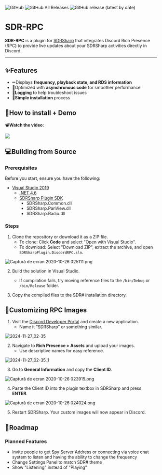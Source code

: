 ![GitHub](https://img.shields.io/github/license/EnderIce2/SDR-RPC)
![GitHub All Releases](https://img.shields.io/github/downloads/EnderIce2/SDR-RPC/total)
![GitHub release (latest by date)](https://img.shields.io/github/v/release/EnderIce2/SDR-RPC)
# SDR-RPC

**SDR-RPC** is a plugin for [SDRSharp](https://airspy.com/download/) that integrates Discord Rich Presence (RPC) to provide live updates about your SDRSharp activities directly in Discord.

---

## ✨Features
- ✏Displays **frequency, playback state, and RDS information**  
- 🔌Optimized with **asynchronous code** for smoother performance  
- 📖**Logging** to help troubleshoot issues  
- 🔨**Simple installation** process 

## 🎁How to install + Demo

📽**Watch the video:**

[![](http://img.youtube.com/vi/OOnt8ytrDc0/0.jpg)](https://youtu.be/OOnt8ytrDc0 "")

## 💻Building from Source

### Prerequisites
Before you start, ensure you have the following:
- [Visual Studio 2019](https://visualstudio.microsoft.com/vs/)
  - [.NET 4.6](https://dotnet.microsoft.com/download/dotnet-framework/thank-you/net46-developer-pack-offline-installer)
  - [SDRSharp Plugin SDK](https://airspy.com/?ddownload=5944)
    - SDRSharp.Common.dll
    - SDRSharp.PanView.dll
    - SDRSharp.Radio.dll

### Steps

1. Clone the repository or download it as a ZIP file.  
   - To clone: Click **Code** and select "Open with Visual Studio".  
   - To download: Select "Download ZIP", extract the archive, and open `SDRSharpPlugin.DiscordRPC.sln`.  

![Captură de ecran 2020-10-26 025111.png](https://raw.githubusercontent.com/EnderIce2/SDR-RPC/master/.github/MEDIA/Captur%C4%83%20de%20ecran%202020-10-26%20025111.png)

2. Build the solution in Visual Studio.  
   - If compilation fails, try moving reference files to the `/bin/Debug` or `/bin/Release` folder.  

3. Copy the compiled files to the SDR# installation directory.

## 👀Customizing RPC Images

1. Visit the [Discord Developer Portal](https://discord.com/developers/applications) and create a new application.  
   - Name it “SDRSharp” or something similar.  

![2024-11-27_02-35](https://github.com/user-attachments/assets/38eb265d-1617-470d-9804-de7cd48323ab)

2. Navigate to **Rich Presence > Assets** and upload your images.  
   - Use descriptive names for easy reference.  

![2024-11-27_02-35_1](https://github.com/user-attachments/assets/1ac8743b-e645-4e57-a3de-2170353fe7f7)

3. Go to **General Information** and copy the **Client ID**.  

![Captură de ecran 2020-10-26 023915.png](https://raw.githubusercontent.com/EnderIce2/SDR-RPC/master/.github/MEDIA/Captur%C4%83%20de%20ecran%202020-10-26%20023915.png)

4. Paste the Client ID into the plugin textbox in SDRSharp and press **ENTER**.  

![Captură de ecran 2020-10-26 024024.png](https://raw.githubusercontent.com/EnderIce2/SDR-RPC/master/.github/MEDIA/Captur%C4%83%20de%20ecran%202020-10-26%20024024.png)

5. Restart SDRSharp. Your custom images will now appear in Discord.

## 📕Roadmap

### Planned Features
- Invite people to get Spy Server Address or connecting via voice chat system to listen and having the ability to change the frequency
- Change Settings Panel to match SDR# theme
- Show "Listening" instead of "Playing"
